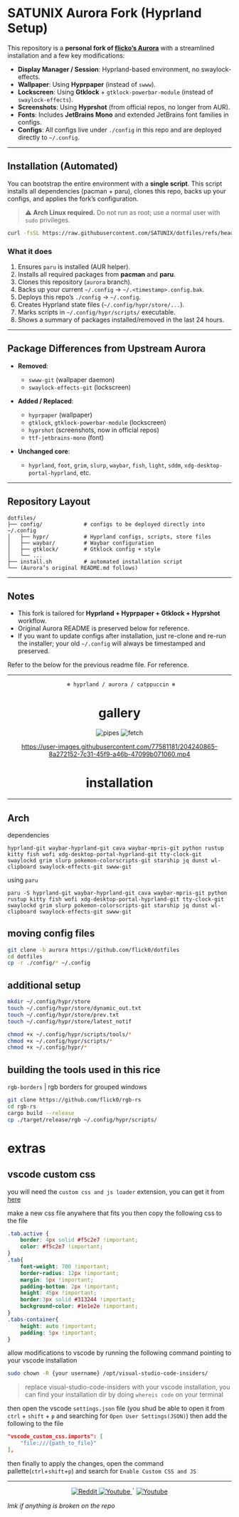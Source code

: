 # SATUNIX Aurora Fork (Hyprland Setup)

This repository is a **personal fork of [flicko’s Aurora](https://github.com/flicko/aurora)** with a streamlined installation and a few key modifications:

* **Display Manager / Session**: Hyprland-based environment, no swaylock-effects.
* **Wallpaper**: Using **Hyprpaper** (instead of `swww`).
* **Lockscreen**: Using **Gtklock** + `gtklock-powerbar-module` (instead of `swaylock-effects`).
* **Screenshots**: Using **Hyprshot** (from official repos, no longer from AUR).
* **Fonts**: Includes **JetBrains Mono** and extended JetBrains font families in configs.
* **Configs**: All configs live under `./config` in this repo and are deployed directly to `~/.config`.

---

## Installation (Automated)

You can bootstrap the entire environment with a **single script**. This script installs all dependencies (pacman + paru), clones this repo, backs up your configs, and applies the fork’s configuration.

> ⚠️ **Arch Linux required.** Do not run as root; use a normal user with `sudo` privileges.

```bash
curl -fsSL https://raw.githubusercontent.com/SATUNIX/dotfiles/refs/heads/aurora/install.sh | bash
```

### What it does

1. Ensures `paru` is installed (AUR helper).
2. Installs all required packages from **pacman** and **paru**.
3. Clones this repository (`aurora` branch).
4. Backs up your current `~/.config` → `~/.<timestamp>.config.bak`.
5. Deploys this repo’s `./config` → `~/.config`.
6. Creates Hyprland state files (`~/.config/hypr/store/...`).
7. Marks scripts in `~/.config/hypr/scripts/` executable.
8. Shows a summary of packages installed/removed in the last 24 hours.

---

## Package Differences from Upstream Aurora

* **Removed**:

  * `swww-git` (wallpaper daemon)
  * `swaylock-effects-git` (lockscreen)

* **Added / Replaced**:

  * `hyprpaper` (wallpaper)
  * `gtklock`, `gtklock-powerbar-module` (lockscreen)
  * `hyprshot` (screenshots, now in official repos)
  * `ttf-jetbrains-mono` (font)

* **Unchanged core**:

  * `hyprland`, `foot`, `grim`, `slurp`, `waybar`, `fish`, `light`, `sddm`, `xdg-desktop-portal-hyprland`, etc.

---

## Repository Layout

```
dotfiles/
├── config/             # configs to be deployed directly into ~/.config
│   ├── hypr/           # Hyprland configs, scripts, store files
│   ├── waybar/         # Waybar configuration
│   ├── gtklock/        # Gtklock config + style
│   └── ...
├── install.sh          # automated installation script
└── (Aurora’s original README.md follows)
```

---

## Notes

* This fork is tailored for **Hyprland + Hyprpaper + Gtklock + Hyprshot** workflow.
* Original Aurora README is preserved below for reference.
* If you want to update configs after installation, just re-clone and re-run the installer; your old `~/.config` will always be timestamped and preserved.


Refer to the below for the previous readme file. For reference. 

---


<div align="justify">

<div align="center">

```ocaml
 ❄️ hyprland / aurora / catppuccin ❄️
```


# gallery
![pipes](./assets/pipes.png)
![fetch](./assets/fetch.png)
 

https://user-images.githubusercontent.com/77581181/204240865-8a272152-7c31-45f9-a46b-47099b071060.mp4

 
</div>
</div>




<div align="justify">

<div align="center">

# installation
 
<hr>
 
</div>
</div>

## Arch
dependencies
```
hyprland-git waybar-hyprland-git cava waybar-mpris-git python rustup kitty fish wofi xdg-desktop-portal-hyprland-git tty-clock-git swaylockd grim slurp pokemon-colorscripts-git starship jq dunst wl-clipboard swaylock-effects-git swww-git
```
using `paru`
```
paru -S hyprland-git waybar-hyprland-git cava waybar-mpris-git python rustup kitty fish wofi xdg-desktop-portal-hyprland-git tty-clock-git swaylockd grim slurp pokemon-colorscripts-git starship jq dunst wl-clipboard swaylock-effects-git swww-git
```

## moving config files

```bash
git clone -b aurora https://github.com/flick0/dotfiles
cd dotfiles
cp -r ./config/* ~/.config
```

## additional setup

```bash
mkdir ~/.config/hypr/store
touch ~/.config/hypr/store/dynamic_out.txt
touch ~/.config/hypr/store/prev.txt
touch ~/.config/hypr/store/latest_notif

chmod +x ~/.config/hypr/scripts/tools/*
chmod +x ~/.config/hypr/scripts/*
chmod +x ~/.config/hypr/*
```

## building the tools used in this rice

`rgb-borders` | rgb borders for grouped windows
```bash
git clone https://github.com/flick0/rgb-rs
cd rgb-rs
cargo build --release
cp ./target/release/rgb ~/.config/hypr/scripts/
```


# extras

## vscode custom css

you will need the `custom css and js loader` extension, you can get it from [here](https://marketplace.visualstudio.com/items?itemName=be5invis.vscode-custom-css)

make a new css file anywhere that fits you
then copy the following css to the file

```css
.tab.active {
    border: 4px solid #f5c2e7 !important;
    color: #f5c2e7 !important;
}
.tab{
    font-weight: 700 !important;
    border-radius: 12px !important;
    margin: 5px !important;
    padding-bottom: 2px !important;
    height: 45px !important;
    border:3px solid #313244 !important;
    background-color: #1e1e2e !important;
}
.tabs-container{
    height: auto !important;
    padding: 5px !important;
}
```

allow modifications to vscode by running the following command pointing to your vscode installation
```bash
sudo chown -R {your username} /opt/visual-studio-code-insiders/
```
> replace visual-studio-code-insiders with your vscode installation,
> you can find your installation dir by doing `whereis code` on your terminal


then open the vscode `settings.json` file (you shud be able to open it from `ctrl` + `shift` + `p` and searching for `Open User Settings(JSON)`)
then add the following to the file

```json
"vscode_custom_css.imports": [
    "file:///{path_to_file}"
],
```

then finally to apply the changes, open the command pallette(`ctrl`+`shift`+`p`) and search for `Enable Custom CSS and JS`


<hr>

<p align="center">
	<a href="https://www.reddit.com/r/unixporn/comments/z6s20y/hyprland_aurora_modified_my_previous_rice_to_fit/">
		<img alt="Reddit" src="https://img.shields.io/badge/Reddit-%23eba0ac.svg?style=for-the-badge&logo=Reddit&logoColor=1e1e2e">
  </a>
	<a href="https://www.youtube.com/watch?v=zi2Nm5-0PYY">
		<img alt="Youtube" src="https://img.shields.io/badge/YouTube-%23f38ba8.svg?style=for-the-badge&logo=YouTube&logoColor=white">
  </a>
   ॱ
 	<a href="https://discord.com/channels/@me/482139697796349953">
		<img alt="Youtube" src="https://dcbadge.vercel.app/api/shield/482139697796349953">
  </a>
</p>

*lmk if anything is broken on the repo*





